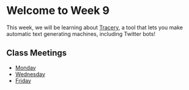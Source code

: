 # Welcome to Week 9

This week, we will be learning about [Tracery](http://tracery.io/), a tool that lets you make automatic text generating machines, including Twitter bots!

## Class Meetings

* [Monday](day25.md)
* [Wednesday](day26.md)
* [Friday](day27.md)